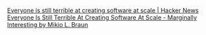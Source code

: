 
[Everyone is still terrible at creating software at scale | Hacker News](https://news.ycombinator.com/item?id=26759680)
[Everyone Is Still Terrible At Creating Software At Scale - Marginally Interesting by Mikio L. Braun](https://margint.blog/2021/04/05/creating-software-at-scale/)
